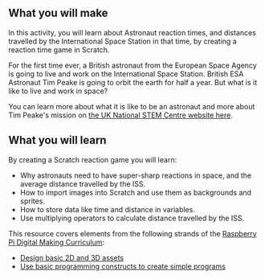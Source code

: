 ## What you will make
In this activity, you will learn about Astronaut reaction times, and distances travelled by the International Space Station in that time, by creating a reaction time game in Scratch.

For the first time ever, a British astronaut from the European Space Agency is going to live and work on the International Space Station. British ESA Astronaut Tim Peake is going to orbit the earth for half a year. But what is it like to live and work in space? 

You can learn more about what it is like to be an astronaut and more about Tim Peake's mission on [the UK National STEM Centre website here](http://www.nationalstemcentre.org.uk/timpeake).

## What you will learn
By creating a Scratch reaction game you will learn:

- Why astronauts need to have super-sharp reactions in space, and the average distance travelled by the ISS.  
- How to import images into Scratch and use them as backgrounds and sprites.
- How to store data like time and distance in variables.
- Use multiplying operators to calculate distance travelled by the ISS.

This resource covers elements from the following strands of the [Raspberry Pi Digital Making Curriculum](https://www.raspberrypi.org/curriculum/):

- [Design basic 2D and 3D assets](https://www.raspberrypi.org/curriculum/design/creator)
- [Use basic programming constructs to create simple programs](https://www.raspberrypi.org/curriculum/programming/creator)

